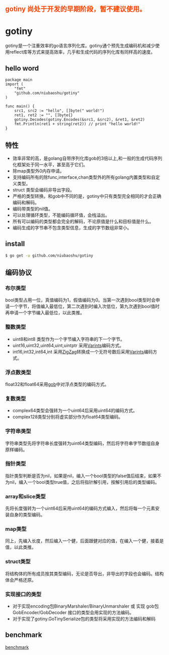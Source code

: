 ## <font color="#FF4500" >gotiny 尚处于开发的早期阶段，暂不建议使用。</font>

# gotiny
gotiny是一个注重效率的go语言序列化库。gotiny通个预先生成编码机和减少使用reflect库等方式来提高效率，几乎和生成代码的序列化库有同样高的速度。
## hello word 
    package main
    import (
   	    "fmt"
   	    "github.com/niubaoshu/gotiny"
    )
    
    func main() {
   	    src1, src2 := "hello", []byte(" world!")
   	    ret1, ret2 := "", []byte{}
   	    gotiny.Decodes(gotiny.Encodes(&src1, &src2), &ret1, &ret2)
   	    fmt.Println(ret1 + string(ret2)) // print "hello world!"
    }
## 特性
- 效率非常的高，是golang自带序列化库gob的3倍以上,和一般的生成代码序列化框架处于同一水平，甚至高于它们。
- 除map类型外0内存申请。
- 支持编码所有的除func,interface,chan类型外的所有golang内置类型和自定义类型。
- struct 类型会编码非导出字段。
- 严格的类型转换。和gob中不同的是，gotiny中只有类型完全相同的才会正确编码和解码。
- 编码带类型的nil值。
- 可以处理循环类型，不能编码循环值，会栈溢出。
- 所有可以编码的类型都会完全的解码，不论原值是什么和目标值是什么。
- 编码生成的字节串不包含类型信息，生成的字节数组非常小。

## install
```bash
$ go get -u github.com/niubaoshu/gotiny
```
## 编码协议
### 布尔类型
bool类型占用一位，真值编码为1，假值编码为0。当第一次遇到bool类型时会申请一个字节，将值编入最低位，第二次遇到时编入次低位，第九次遇到bool值时再申请一个字节编入最低位，以此类推。
### 整数类型
- uint8和int8 类型作为一个字节编入字符串的下一个字节。
- uint16,uint32,uint64,uint,uintptr 采用[Varints](https://developers.google.com/protocol-buffers/docs/encoding#varints)编码方式。
- int16,int32,int64,int 采用[ZigZag](https://en.wikipedia.org/wiki/Zigzag_code)转换成一个无符号数后采用[Varints](https://developers.google.com/protocol-buffers/docs/encoding#varints)编码方式。

### 浮点数类型
float32和float64采用[gob](https://golang.org/pkg/encoding/gob/)中对浮点类型的编码方式。
### 复数类型
- complex64类型会强转为一个uint64后采用uint64的编码方式。
- complex128类型分别将虚实部分作为float64类型编码。

### 字符串类型
字符串类型先将字符串长度强转为uint64类型编码，然后将字符串字节数组自身原样编码。
### 指针类型
指针类型判断是否为nil，如果是nil，编入一个bool类型的false值后结束，如果不为nil，编入一个bool类型true值，之后将指针解引用，按解引用后的类型编码。
### array和slice类型
先将长度强转为一个uint64后采用uint64的编码方式编入，然后将每一个元素安装自身的类型编码。
### map类型
同上，先编入长度，然后编入一个健，后面跟健对应的值，在编入一个健，接着是值，以此类推。
### struct类型
将结构体的所有成员按其类型编码，无论是否导出，非导出的字段也会编码。结构体会严格还原。
### 实现接口的类型
- 对于实现encoding包BinaryMarshaler/BinaryUnmarshaler 或 实现 gob包GobEncoder/GobDecoder 接口的类型会用实现的方法编码。
- 对于实现了gotiny.GoTinySerialize包的类型将采用实现的方法编码和解码

## benchmark
[benchmark](https://github.com/niubaoshu/go_serialization_benchmarks)
